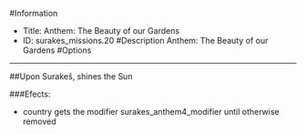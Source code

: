 #Information
 - Title: Anthem: The Beauty of our Gardens
 - ID: surakes_missions.20
#Description
Anthem: The Beauty of our Gardens
#Options

___
##Upon Surakeš, shines the Sun

###Efects:<ul><li>country gets the modifier surakes_anthem4_modifier until otherwise removed</li></ul>
